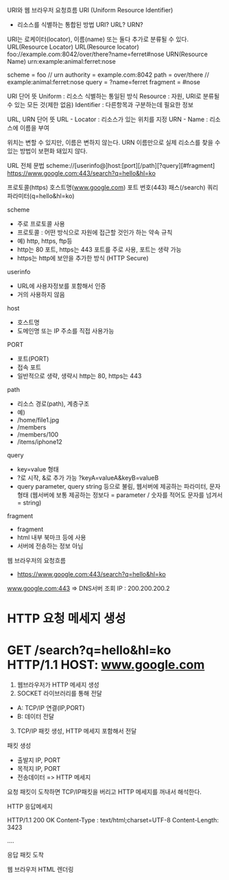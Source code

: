 
URI와 웹 브라우저 요청흐름
URI (Uniform Resource Identifier)
- 리소스를 식별하는 통합된 방법
URI? URL? URN?

 

URI는 로케이터(locator), 이름(name) 또는 둘다 추가로 분류될 수 있다.
URL(Resource Locator)
URL(Resource locator) foo://example.com:8042/over/there?name=ferret#nose
URN(Resource Name) urn:example:animal:ferret:nose

scheme  = foo // urn
authority  = example.com:8042
path  = over/there // example:animal:ferret:nose
query = ?name=ferret
fragment  = #nose

URI 단어 뜻
Uniform  : 리소스 식별하는 통일된 방식
Resource : 자원, URI로 분류될 수 있는 모든 것(제한 없음)
Identifier : 다른항목과 구분하는데 필요한 정보


URL, URN 단어 뜻
URL - Locator : 리소스가 있는 위치를 지정
URN - Name : 리소스에 이름을 부여

위치는 변할 수 있지만, 이름은 변하지 않는다.
URN 이름만으로 실제 리소스를 찾을 수 있는 방법이 보편화 돼있지 않다.

 

URL 전체 문법
scheme://[userinfo@]host:[port][/path][?query][#fragment]
https://www.google.com:443/search?q=hello&hl=ko

프로토콜(https)
호스트명(www.google.com)
포트 번호(443)
패스(/search)
쿼리 파라미터(q=hello&hl=ko)

scheme
 - 주로 프로토콜 사용
 - 프로토콜 : 어떤 방식으로 자원에 접근할 것인가 하는 약속 규칙
- 예) http, https, ftp등
 - http는 80 포트, https는 443 포트를 주로 사용, 포트는 생략 가능
 - https는 http에 보안을 추가한 방식 (HTTP Secure)
 
userinfo
 - URL에 사용자정보를 포함해서 인증
 - 거의 사용하지 않음

host
 - 호스트명
 - 도메인명 또는 IP 주소를 직접 사용가능
 
PORT
 - 포트(PORT)
 - 접속 포트
 - 일반적으로 생략, 생략시 http는 80, https는 443
 
path
 - 리소스 경로(path), 계층구조
 - 예)
- /home/file1.jpg
- /members
- /members/100
- /items/iphone12

 

query
 - key=value 형태
 - ?로 시작, &로 추가 가능 ?keyA=valueA&keyB=valueB
 - query parameter, query string 등으로 불림, 웹서버에 제공하는 파라미터, 문자형태
(웹서버에 보통 제공하는 정보다 = parameter / 숫자를 적어도 문자를 넘겨서 = string)

fragment
 - fragment
 - html 내부 북마크 등에 사용
 - 서버에 전송하는 정보 아님


웹 브라우저의 요청흐름
 - https://www.google.com:443/search?q=hello&hl=ko
 
www.google.com:443 => DNS서버 조회
 IP : 200.200.200.2 
 
HTTP 요청 메세지 생성
===================================
GET /search?q=hello&hl=ko HTTP/1.1
HOST: www.google.com
===================================

1. 웹브라우저가 HTTP 메세지 생성
2. SOCKET 라이브러리를 통해 전달
- A: TCP/IP 연결(IP,PORT)
- B: 데이터 전달
3. TCP/IP 패킷 생성, HTTP 메세지 포함해서 전달

패킷 생성
 - 출발지 IP, PORT
 - 목적지 IP, PORT
 - 전송데이터 => HTTP 메세지
 
요청 패킷이 도착하면 TCP/IP패킷을 버리고 HTTP 메세지를 꺼내서 해석한다.


HTTP 응답메세지

HTTP/1.1 200 OK
Content-Type : text/html;charset=UTF-8
Content-Length: 3423

<html>
<body>....</body>
</html>

응답 패킷 도착

웹 브라우저 HTML 렌더링
